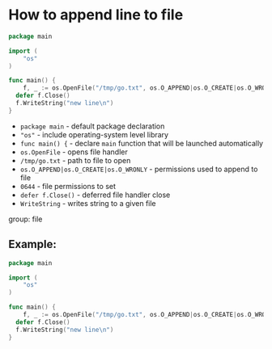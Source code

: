 # How to append line to file

```go
package main

import (
	"os"
)

func main() {
	f, _ := os.OpenFile("/tmp/go.txt", os.O_APPEND|os.O_CREATE|os.O_WRONLY, 0644)
  defer f.Close()
  f.WriteString("new line\n")
}
```

- `package main` - default package declaration
- `"os"` - include operating-system level library
- `func main() {` - declare `main` function that will be launched automatically
- `os.OpenFile` - opens file handler
- `/tmp/go.txt` - path to file to open
- `os.O_APPEND|os.O_CREATE|os.O_WRONLY` - permissions used to append to file
- `0644` - file permissions to set
- `defer f.Close()` - deferred file handler close
- `WriteString` - writes string to a given file

group: file

## Example: 
```go
package main

import (
	"os"
)

func main() {
	f, _ := os.OpenFile("/tmp/go.txt", os.O_APPEND|os.O_CREATE|os.O_WRONLY, 0644)
  defer f.Close()
  f.WriteString("new line\n")
}
```

